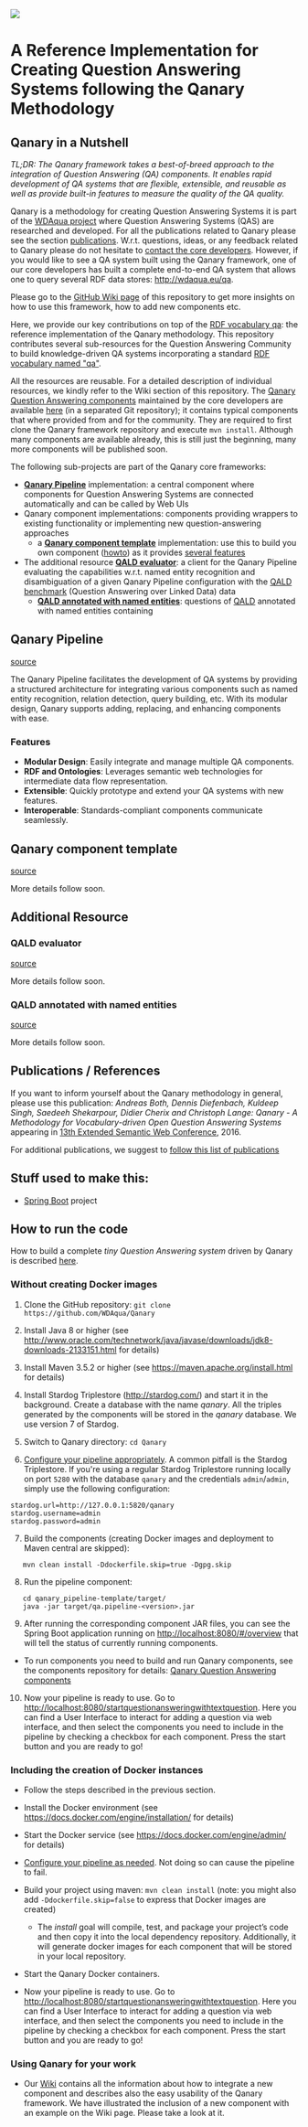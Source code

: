 ![](https://raw.githubusercontent.com/WDAqua/Qanary/master/doc/logo-qanary_s.png)

# A Reference Implementation for Creating Question Answering Systems following the Qanary Methodology
## Qanary in a Nutshell

*TL;DR: The Qanary framework takes a best-of-breed approach to the integration of Question Answering (QA) components. It enables rapid development of QA systems that are flexible, extensible, and reusable as well as provide built-in features to measure the quality of the QA quality.*

Qanary is a methodology for creating Question Answering Systems it is part of the [WDAqua project](http://wdaqua.eu) where Question Answering Systems (QAS) are researched and developed. For all the publications related to Qanary please see the section [publications](#qanarypublications). W.r.t. questions, ideas, or any feedback related to Qanary please do not hesitate to [contact the core developers](https://github.com/WDAqua/Qanary/wiki/Who-do-I-talk-to%3F). However, if you would like to see a QA system built using the Qanary framework, one of our core developers has built a complete end-to-end QA system that allows one to query several RDF data stores: http://wdaqua.eu/qa.


Please go to the [GitHub Wiki page](https://github.com/WDAqua/Qanary/wiki) of this repository to get more insights on how to use this framework, how to add new components etc.

Here, we provide our key contributions on top of the [RDF vocabulary qa](https://github.com/WDAqua/QAOntology): the reference implementation of the Qanary methodology. This repository contributes several sub-resources for the Question Answering Community to build knowledge-driven QA systems incorporating a standard [RDF vocabulary named "qa"](https://github.com/WDAqua/QAOntology). 

All the resources are reusable. For a detailed description of individual resources, we kindly refer to the Wiki section of this repository. The [Qanary Question Answering components](https://github.com/WDAqua/Qanary-question-answering-components) maintained by the core developers are available [here](https://github.com/WDAqua/Qanary-question-answering-components) (in a separated Git repository); it contains typical components that where provided from and for the community. They are required to first clone the Qanary framework repository and execute ``mvn install``.
Although many components are available already, this is still just the beginning, many more components will be published soon.

The following sub-projects are part of the Qanary core frameworks:

 * [**Qanary Pipeline**](#qanarypipeline) implementation: a central component where components for Question Answering Systems are connected automatically and can be called by Web UIs
 * Qanary component implementations: components providing wrappers to existing functionality or implementing new question-answering approaches
    * a [**Qanary component template**](#qanarycomponenttemplate) implementation: use this to build you own component ([howto](https://github.com/WDAqua/Qanary/wiki/How-do-I-create-a-new-Qanary-component%3F)) as it provides [several features]()
 * The additional resource [**QALD evaluator**](#qaldevaluator): a client for the Qanary Pipeline evaluating the capabilities w.r.t. named entity recognition and disambiguation of a given Qanary Pipeline configuration with the [QALD benchmark](http://qald.sebastianwalter.org/) (Question Answering over Linked Data) data
    * [**QALD annotated with named entities**](#qaldnerddataset): questions of [QALD](http://qald.sebastianwalter.org/) annotated with named entities containing

<a name="qanarypipeline"></a>
## Qanary Pipeline

[source](https://github.com/WDAqua/Qanary/tree/master/qanary_pipeline-template)

The Qanary Pipeline facilitates the development of QA systems by providing a structured architecture for integrating various components such as named entity recognition, relation detection, query building, etc. With its modular design, Qanary supports adding, replacing, and enhancing components with ease.

### Features

- **Modular Design**: Easily integrate and manage multiple QA components.
- **RDF and Ontologies**: Leverages semantic web technologies for intermediate data flow representation.
- **Extensible**: Quickly prototype and extend your QA systems with new features.
- **Interoperable**: Standards-compliant components communicate seamlessly.

<a name="qanarycomponenttemplate"></a>
## Qanary component template
[source](https://github.com/WDAqua/Qanary/tree/master/qanary_component-template)

More details follow soon.



## Additional Resource

<a name="qaldevaluator"></a>
### QALD evaluator
[source](https://github.com/WDAqua/Qanary/tree/master/qald-evaluator)

More details follow soon.


<a name="qaldnerddataset"></a>
### QALD annotated with named entities
[source](https://github.com/WDAqua/Qanary/tree/master/ISWC-results)

More details follow soon.

<a name="qanarypublications"></a>
## Publications / References

If you want to inform yourself about the Qanary methodology in general, please use this publication:  *Andreas Both, Dennis Diefenbach, Kuldeep Singh, Saedeeh Shekarpour, Didier Cherix and Christoph Lange: Qanary - A Methodology for Vocabulary-driven Open Question Answering Systems* appearing in [13th Extended Semantic Web Conference](http://2016.eswc-conferences.org), 2016.

For additional publications, we suggest to [follow this list of publications](https://scholar.google.de/scholar?q=%22qanary%22+question+%22answering%22)


## Stuff used to make this:

 * [Spring Boot](http://projects.spring.io/spring-boot/) project


## How to run the code

How to build a complete *tiny Question Answering system* driven by Qanary is described [here](https://github.com/WDAqua/Qanary-question-answering-components/blob/master/README.md#build-and-run-a-minimal-set-of-components).

### Without creating Docker images 

 1. Clone the GitHub repository: `git clone https://github.com/WDAqua/Qanary`

 2. Install Java 8 or higher (see <http://www.oracle.com/technetwork/java/javase/downloads/jdk8-downloads-2133151.html> for details)

 3. Install Maven 3.5.2 or higher (see <https://maven.apache.org/install.html> for details)

 4. Install Stardog Triplestore (<http://stardog.com/>) and start it in the background. Create a database with the name _qanary_. All the triples generated by the components will be stored in the _qanary_ database. We use version 7 of Stardog.

 5. Switch to Qanary directory: `cd Qanary`
 
 6. [Configure your pipeline appropriately](https://github.com/WDAqua/Qanary/wiki/Configuration-Parameters-of-a-Qanary-Pipeline). A common pitfall is the Stardog Triplestore. If you're using a regular Stardog Triplestore running locally on port `5280` with the database `qanary` and the credentials `admin`/`admin`, simply use the following configuration:
 ```
 stardog.url=http://127.0.0.1:5820/qanary
 stardog.username=admin
 stardog.password=admin
 ```
 
 7. Build the components (creating Docker images and deployment to Maven central are skipped):
```
   mvn clean install -Ddockerfile.skip=true -Dgpg.skip 
```
 
 8. Run the pipeline component:
```
   cd qanary_pipeline-template/target/
   java -jar target/qa.pipeline-<version>.jar
```
  
 9. After running the corresponding component JAR files, you can see the Spring Boot application running on <http://localhost:8080/#/overview> that will tell the status of currently running components.
   * To run components you need to build and run Qanary components, see the components repository for details: [Qanary Question Answering components](https://github.com/WDAqua/Qanary-question-answering-components)

 10. Now your pipeline is ready to use. Go to <http://localhost:8080/startquestionansweringwithtextquestion>. Here you can find a User Interface to interact for adding a question via web interface, and then select the components you need to include in the pipeline by checking a checkbox for each component. Press the start button and you are ready to go!


### Including the creation of Docker instances

 * Follow the steps described in the previous section.

 * Install the Docker environment (see <https://docs.docker.com/engine/installation/> for details)
 
 * Start the Docker service (see <https://docs.docker.com/engine/admin/> for details)
 
 * [Configure your pipeline as needed](https://github.com/WDAqua/Qanary/wiki/How-do-I-configure-a-Qanary-pipeline-using-Docker%3F). Not doing so can cause the pipeline to fail.

 * Build your project using maven: `mvn clean install` (note: you might also add `-Ddockerfile.skip=false` to express that Docker images are created)
   * The _install_ goal will compile, test, and package your project’s code and then copy it into the local dependency repository. Additionally, it will generate docker images for each component that will be stored in your local repository.
   
 * Start the Qanary Docker containers.
   
 * Now your pipeline is ready to use. Go to <http://localhost:8080/startquestionansweringwithtextquestion>. Here you can find a User Interface to interact for adding a question via web interface, and then select the components you need to include in the pipeline by checking a checkbox for each component. Press the start button and you are ready to go!
 
 
 ### Using Qanary for your work
 
 * Our [Wiki](https://github.com/WDAqua/Qanary/wiki) contains all the information about how to integrate a new component and describes also the easy usability of the Qanary framework. We have illustrated the inclusion of a new component with an example on the Wiki page. Please take a look at it.
